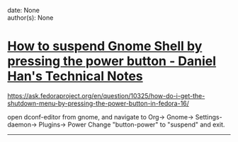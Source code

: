 
date: None  
author(s): None  

# [How to suspend Gnome Shell by pressing the power button - Daniel Han's Technical Notes](https://sites.google.com/site/xiangyangsite/home/technical-tips/linux-unix/gnome/how-do-i-get-the-shutdown-menu-by-pressing-the-power-button-in-gnome-shell)

https://ask.fedoraproject.org/en/question/10325/how-do-i-get-the-shutdown-menu-by-pressing-the-power-button-in-fedora-16/

open dconf-editor from gnome, and navigate to Org-> Gnome-> Settings-daemon-> Plugins-> Power Change "button-power" to "suspend" and exit.  
  
---


